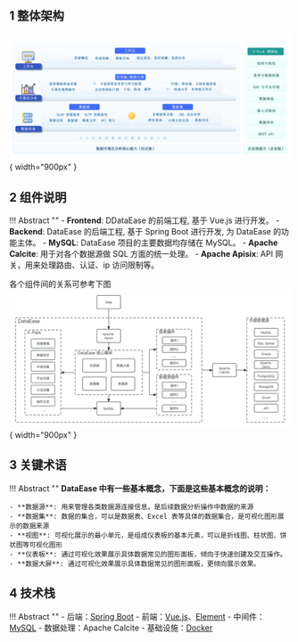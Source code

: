 ## 1 整体架构

![整体架构](./newimg/product_acceptance/功能架构图.PNG){ width="900px" }

## 2 组件说明

!!! Abstract ""
    - **Frontend**:  DDataEase 的前端工程, 基于 Vue.js 进行开发。
    - **Backend**:  DataEase 的后端工程, 基于 Spring Boot 进行开发, 为 DataEase 的功能主体。
    - **MySQL**:  DataEase 项目的主要数据均存储在 MySQL。
    - **Apache Calcite**: 用于对各个数据源做 SQL 方面的统一处理。
    - **Apache Apisix**: API 网关，用来处理路由、认证、ip 访问限制等。

各个组件间的关系可参考下图  
![组件说明](./newimg/product_acceptance/组件关系图.png){ width="900px" }

## 3 关键术语

!!! Abstract ""
    **DataEase 中有一些基本概念，下面是这些基本概念的说明：**

    - **数据源**: 用来管理各类数据源连接信息，是后续数据分析操作中数据的来源
    - **数据集**: 数据的集合，可以是数据表、Excel 表等具体的数据集合，是可视化图形展示的数据来源
    - **视图**: 可视化展示的最小单元，是组成仪表板的基本元素，可以是折线图、柱状图、饼状图等可视化图形
    - **仪表板**: 通过可视化效果展示具体数据常见的图形面板，倾向于快速创建及交互操作。
    - **数据大屏**: 通过可视化效果展示具体数据常见的图形面板，更倾向展示效果。
    
## 4 技术栈

!!! Abstract ""
    - 后端：[Spring Boot](https://spring.io/projects/spring-boot)
    - 前端：[Vue.js](https://vuejs.org/)、[Element](https://element.eleme.cn/)
    - 中间件：[MySQL](https://www.mysql.com/)
    - 数据处理：Apache Calcite
    - 基础设施：[Docker](https://www.docker.com/)
